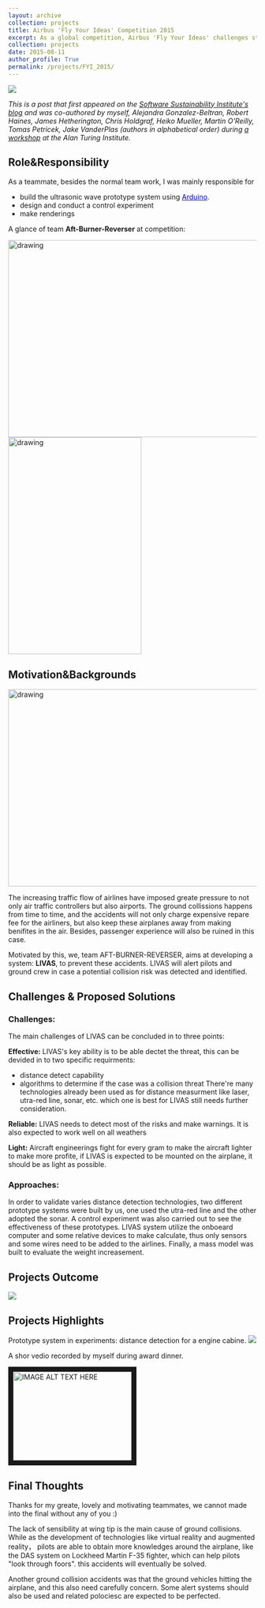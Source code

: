```yaml
---
layout: archive
collection: projects
title: Airbus 'Fly Your Ideas' Competition 2015
excerpt: As a global competition, Airbus 'Fly Your Ideas' challenges students worldwide to innovate for the future of aviation and shows growing concern for students of all backgrounds. As one the participant teams in 2015, team AFT-BURNER-REVERSER designed an anti-collision system for aircrafts to be able to detect and prevent potential collisions on the ground. The system was validated through a prototype and the appealing work made us selected as one of the five finalists teams. And we're also proud that **we're the only one team that made up of all bachalers**. **[read more](/projects/FYI_2015/)**
collection: projects
date: 2015-08-11
author_profile: True
permalink: /projects/FYI_2015/
---
```

![](https://github.com/TsingQAQ/TsingQAQ.github.io/blob/master/images/FYI/Airbus_FYI_2015_event.jpg?raw=true)

_This is a post that first appeared on the [Software Sustainability Institute's blog](https://www.software.ac.uk/blog/2018-04-05-so-you-want-start-data-science-institute-achieving-sustainability) and was co-authored by myself, Alejandra Gonzalez-Beltran, Robert Haines, James Hetherington, Chris Holdgraf, Heiko Mueller, Martin O'Reilly, Tomas Petricek, Jake VanderPlas (authors in alphabetical order) during [a workshop](https://github.com/alan-turing-institute/RSE4DataScience18) at the Alan Turing Institute._

## Role&Responsibility
As a teammate, besides the normal team work, I was mainly responsible for 
* build the ultrasonic wave prototype system using <a href="https://www.arduino.cc/"><font color="blue">Arduino</font></a>. 
* design and conduct a control experiment
* make renderings

A glance of team **Aft-Burner-Reverser** at competition:

<img src="https://github.com/TsingQAQ/TsingQAQ.github.io/blob/master/images/FYI/teams.jpg?raw=true" alt="drawing" width="600px" height="400px"/> <img src="https://github.com/TsingQAQ/TsingQAQ.github.io/blob/master/images/FYI/LOGI.jpg?raw=true" alt="drawing" width="270px" height="440px">

## Motivation&Backgrounds


<img src="https://i.ytimg.com/vi/TybqkclacaU/maxresdefault.jpg" alt="drawing" width="600px" height="400px"/> 

The increasing traffic flow of airlines have imposed greate pressure to not only air traffic controllers but also airports. The ground collissions happens from time to time, and the accidents will not only charge expensive repare fee for the airliners, but also keep these airplanes away from making benifites in the air. Besides, passenger experience will also be ruined in this case.

Motivated by this, we, team AFT-BURNER-REVERSER, aims at developing a system: **LIVAS**, to prevent these accidents. LIVAS will alert pilots and ground crew in case a potential collision risk was detected and identified.


## Challenges & Proposed Solutions

### Challenges: 

The main challenges of LIVAS can be concluded in to three points:

**Effective:** LIVAS's key ability is to be able dectet the threat, this can be devided in to two specific requirments:
* distance detect capability
* algorithms to determine if the case was a collision threat
There're many technologies already been used as for distance measurment like laser, utra-red line, sonar, etc. which one is best for LIVAS still needs further consideration.

**Reliable:** LIVAS needs to detect most of the risks and make warnings. It is also expected to work well on all weathers

**Light:** Aircraft engineerings fight for every gram to make the aircraft lighter to make more profite, if LIVAS is expected to be mounted on the airplane, it should be as light as possible.

### Approaches: 

In order to validate varies distance detection technologies, two different prototype systems were built by us, one used the utra-red line and the other adopted the sonar. A control experiment was also carried out to see the effectiveness of these prototypes. LIVAS system utilize the onboeard computer and some relative devices to make calculate, thus only sensors and some wires need to be added to the airlines. Finally, a mass model was built to evaluate the weight increasement.

## Projects Outcome
![](https://github.com/TsingQAQ/TsingQAQ.github.io/blob/master/images/FYI/work%20mode.jpg?raw=true)

## Projects Highlights
Prototype system in experiments: distance detection for a engine cabine.
![](https://github.com/TsingQAQ/TsingQAQ.github.io/blob/master/images/FYI/infra-red.png?raw=true)

A shor vedio recorded by myself during award dinner.

<a href="https://v.youku.com/v_show/id_XMTI1MDk3NTAyMA==.html
" target="_blank"><img src="https://github.com/TsingQAQ/TsingQAQ.github.io/blob/master/images/FYI/VEDIO.png?raw=true" 
alt="IMAGE ALT TEXT HERE" width="240" height="180" border="10" /></a>

## Final Thoughts

Thanks for my greate, lovely and motivating teammates, we cannot made into the final without any of you :) 

The lack of sensibility at wing tip is the main cause of ground collisions. While as the development of technologies like virtual reality and augmented reality， pilots are able to obtain more knowledges around the airplane, like the DAS system on Lockheed Martin F-35 fighter, which can help pilots "look through foors". this accidents will eventually be solved.

Another ground collision accidents was that the ground vehicles hitting the airplane, and this also need carefully concern. Some alert systems should also be used and related polociesc are expected to be perfected.
